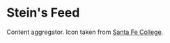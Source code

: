 # Stein's Feed

Content aggregator.
Icon taken from [Santa Fe College](https://www.sfcollege.edu/about/index).
